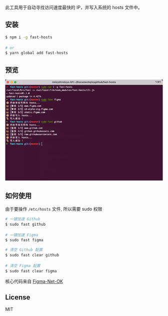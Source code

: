 此工具用于自动寻找访问速度最快的 IP，并写入系统的 hosts 文件中。

## 安装

```bash
$ npm i -g fast-hosts

# or
$ yarn global add fast-hosts
```

## 预览
![](./preview.png)


## 如何使用

由于要操作 `/etc/hosts` 文件, 所以需要 sudo 权限

```bash
# 一键加速 Github
$ sudo fast github

# 一键加速 Figma
$ sudo fast figma
```

```bash
# 清空 Github 配置
$ sudo fast clear github

# 清空 Figma 配置
$ sudo fast clear figma
```

核心代码来自 [Figma-Net-OK](https://github.com/Moonvy/Figma-Net-OK)

## License
MIT
